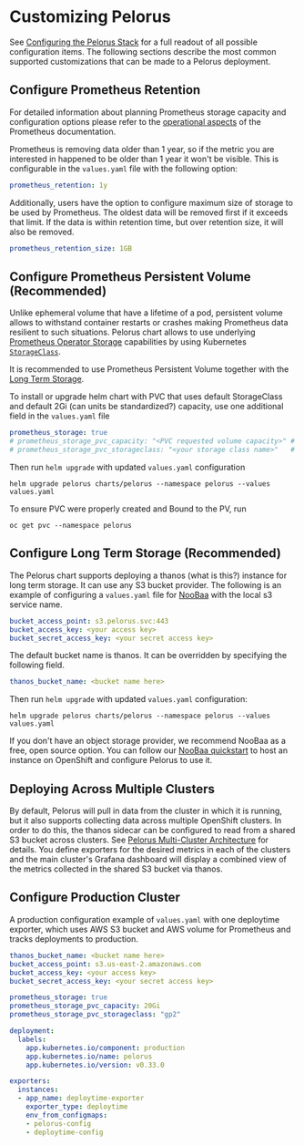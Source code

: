 # Customizing Pelorus

See [Configuring the Pelorus Stack](Configuration.md) for a full readout of all possible configuration items. The following sections describe the  most common supported customizations that can be made to a Pelorus deployment.

## Configure Prometheus Retention

For detailed information about planning Prometheus storage capacity and configuration options please refer to the [operational aspects](https://prometheus.io/docs/prometheus/latest/storage/#operational-aspects) of the Prometheus documentation.

Prometheus is removing data older than 1 year, so if the metric you are interested in happened to be older than 1 year it won't be visible. This is configurable in the `values.yaml` file with the following option:
```yaml
prometheus_retention: 1y
```

Additionally, users have the option to configure maximum size of storage to be used by Prometheus. The oldest data will be removed first if it exceeds that limit. If the data is within retention time, but over retention size, it will also be removed.
```yaml
prometheus_retention_size: 1GB
```

## Configure Prometheus Persistent Volume (Recommended)

Unlike ephemeral volume that have a lifetime of a pod, persistent volume allows to withstand container restarts or crashes making Prometheus data resilient to such situations. Pelorus chart allows to use underlying [Prometheus Operator Storage](https://github.com/prometheus-operator/prometheus-operator/blob/main/Documentation/user-guides/storage.md#storage-provisioning-on-aws) capabilities by using Kubernetes [`StorageClass`](https://kubernetes.io/docs/concepts/storage/storage-classes/).

It is recommended to use Prometheus Persistent Volume together with the [Long Term Storage](#configure-long-term-storage-recommended).

To install or upgrade helm chart with PVC that uses default StorageClass and default 2Gi (can units be standardized?) capacity, use one additional field in the `values.yaml` file
```yaml
prometheus_storage: true
# prometheus_storage_pvc_capacity: "<PVC requested volume capacity>" # Optional, default 2Gi
# prometheus_storage_pvc_storageclass: "<your storage class name>"   # Optional, default "gp2"
```

Then run `helm upgrade` with updated `values.yaml` configuration
```shell
helm upgrade pelorus charts/pelorus --namespace pelorus --values values.yaml
```

To ensure PVC were properly created and Bound to the PV, run
```shell
oc get pvc --namespace pelorus
```

## Configure Long Term Storage (Recommended)

The Pelorus chart supports deploying a thanos (what is this?) instance for long term storage. It can use any S3 bucket provider. The following is an example of configuring a `values.yaml` file for [NooBaa](https://www.noobaa.io/) with the local s3 service name.
```yaml
bucket_access_point: s3.pelorus.svc:443
bucket_access_key: <your access key>
bucket_secret_access_key: <your secret access key>
```

The default bucket name is thanos. It can be overridden by specifying the following field.
```yaml
thanos_bucket_name: <bucket name here>
```

Then run `helm upgrade` with updated `values.yaml` configuration:
```
helm upgrade pelorus charts/pelorus --namespace pelorus --values values.yaml
```

If you don't have an object storage provider, we recommend NooBaa as a free, open source option. You can follow our [NooBaa quickstart](Noobaa.md) to host an instance on OpenShift and configure Pelorus to use it.

## Deploying Across Multiple Clusters

By default, Pelorus will pull in data from the cluster in which it is running, but it also supports collecting data across multiple OpenShift clusters. In order to do this, the thanos sidecar can be configured to read from a shared S3 bucket across clusters. See [Pelorus Multi-Cluster Architecture](Architecture.md) for details. You define exporters for the desired metrics in each of the clusters and the main cluster's Grafana dashboard will display a combined view of the metrics collected in the shared S3 bucket via thanos.

## Configure Production Cluster

A production configuration example of `values.yaml` with one deploytime exporter, which uses AWS S3 bucket and AWS volume for Prometheus and tracks deployments to production.
```yaml
thanos_bucket_name: <bucket name here>
bucket_access_point: s3.us-east-2.amazonaws.com
bucket_access_key: <your access key>
bucket_secret_access_key: <your secret access key>

prometheus_storage: true
prometheus_storage_pvc_capacity: 20Gi
prometheus_storage_pvc_storageclass: "gp2"

deployment:
  labels:
    app.kubernetes.io/component: production
    app.kubernetes.io/name: pelorus
    app.kubernetes.io/version: v0.33.0

exporters:
  instances:
  - app_name: deploytime-exporter
    exporter_type: deploytime
    env_from_configmaps:
    - pelorus-config
    - deploytime-config
```
